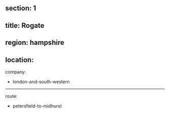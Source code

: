section: 1
----
title: Rogate
----
region: hampshire
----
location: 
----
company:
- london-and-south-western
----
route:
- petersfield-to-midhurst
